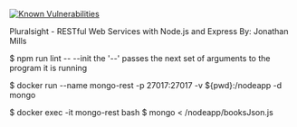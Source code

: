 [![Known Vulnerabilities](https://snyk.io/test/github/SurajKhayamali/RESTful-Web-Services-with-Node.js-and-Express-by-Jonathan-Mills/badge.svg?targetFile=package.json)](https://snyk.io/test/github/SurajKhayamali/RESTful-Web-Services-with-Node.js-and-Express-by-Jonathan-Mills?targetFile=package.json)

Pluralsight - RESTful Web Services with Node.js and Express
By: Jonathan Mills


$ npm run lint -- --init
the '--' passes the next set of arguments to the program it is running


$ docker run --name mongo-rest -p 27017:27017 -v ${pwd}:/nodeapp -d mongo

$ docker exec -it mongo-rest bash
$ mongo < /nodeapp/booksJson.js
